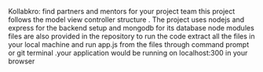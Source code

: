 Kollabkro: find partners and mentors for your project team 
this project follows the model view controller structure .
The project uses nodejs and express for the backend setup and mongodb for its database
node modules files are also provided in the repository 
to run the code extract all the files in your local machine and run app.js from the files through command prompt or git terminal .your application
would be running on localhost:300 in your browser 
